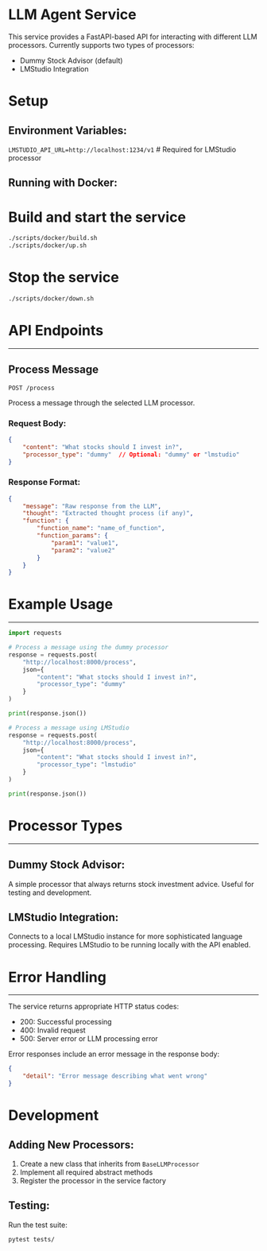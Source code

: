 # LLM Agent Service

This service provides a FastAPI-based API for interacting with different LLM processors. Currently supports two types of processors:
- Dummy Stock Advisor (default)
- LMStudio Integration

# Setup

## Environment Variables:
`LMSTUDIO_API_URL=http://localhost:1234/v1`  # Required for LMStudio processor

## Running with Docker:
# Build and start the service
```bash
./scripts/docker/build.sh
./scripts/docker/up.sh
```

# Stop the service
```bash
./scripts/docker/down.sh
```

# API Endpoints
------------

## Process Message
`POST /process`

Process a message through the selected LLM processor.

### Request Body:
```json
{
    "content": "What stocks should I invest in?",
    "processor_type": "dummy"  // Optional: "dummy" or "lmstudio"
}
```

### Response Format:
```json
{
    "message": "Raw response from the LLM",
    "thought": "Extracted thought process (if any)",
    "function": {
        "function_name": "name_of_function",
        "function_params": {
            "param1": "value1",
            "param2": "value2"
        }
    }
}
```

# Example Usage
------------

```python
import requests

# Process a message using the dummy processor
response = requests.post(
    "http://localhost:8000/process",
    json={
        "content": "What stocks should I invest in?",
        "processor_type": "dummy"
    }
)

print(response.json())

# Process a message using LMStudio
response = requests.post(
    "http://localhost:8000/process",
    json={
        "content": "What stocks should I invest in?",
        "processor_type": "lmstudio"
    }
)

print(response.json())
```

# Processor Types
--------------

## Dummy Stock Advisor:
A simple processor that always returns stock investment advice. Useful for testing and development.

## LMStudio Integration:
Connects to a local LMStudio instance for more sophisticated language processing. Requires LMStudio to be running locally with the API enabled.

# Error Handling
-------------

The service returns appropriate HTTP status codes:
- 200: Successful processing
- 400: Invalid request
- 500: Server error or LLM processing error

Error responses include an error message in the response body:
```json
{
    "detail": "Error message describing what went wrong"
}
```

# Development

## Adding New Processors:
1. Create a new class that inherits from `BaseLLMProcessor`
2. Implement all required abstract methods
3. Register the processor in the service factory

## Testing:
Run the test suite:
```bash
pytest tests/
```